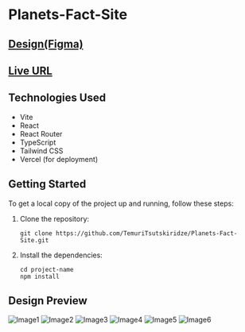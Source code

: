 # Planets-Fact-Site

## [Design(Figma)](https://www.figma.com/file/cK01u0ixdKe2K8ezCz21YQ/planets-fact-site?type=design&node-id=0-1&t=09Jrypmuh8gKS4JO-0)

## [Live URL](https://planets-fact-site-eosin.vercel.app)

## Technologies Used

- Vite
- React
- React Router
- TypeScript
- Tailwind CSS
- Vercel (for deployment)

## Getting Started

To get a local copy of the project up and running, follow these steps:

1.  Clone the repository:

    ```shell
    git clone https://github.com/TemuriTsutskiridze/Planets-Fact-Site.git
    ```

2.  Install the dependencies:

    ```shell
    cd project-name
    npm install
    ```

## Design Preview

![Image1](./public/design-preview/active-states.jpg)
![Image2](./public/design-preview/complete-state-desktop.jpg)
![Image3](./public/design-preview/complete-state-mobile.jpg)
![Image4](./public/design-preview/desktop-design.jpg)
![Image5](./public/design-preview/desktop-preview.jpg)
![Image6](./public/design-preview/mobile-design.jpg)
